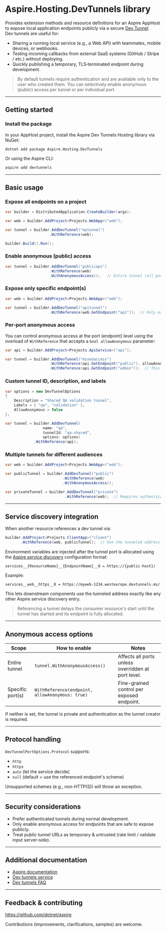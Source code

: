 # Aspire.Hosting.DevTunnels library

Provides extension methods and resource definitions for an Aspire AppHost to expose local application endpoints publicly via a secure [Dev Tunnel](https://learn.microsoft.com/azure/developer/dev-tunnels/overview).  
Dev tunnels are useful for:
* Sharing a running local service (e.g., a Web API) with teammates, mobile devices, or webhooks.
* Testing incoming callbacks from external SaaS systems (GitHub / Stripe / etc.) without deploying.
* Quickly publishing a temporary, TLS‑terminated endpoint during development.

> By default tunnels require authentication and are available only to the user who created them. You can selectively enable anonymous (public) access per tunnel or per individual port.

---

## Getting started

### Install the package

In your AppHost project, install the Aspire Dev Tunnels Hosting library via NuGet:

```dotnetcli
dotnet add package Aspire.Hosting.DevTunnels
```

Or using the Aspire CLI:

```bash
aspire add devtunnels
```

---

## Basic usage

### Expose all endpoints on a project

```csharp
var builder = DistributedApplication.CreateBuilder(args);

var web = builder.AddProject<Projects.WebApp>("web");

var tunnel = builder.AddDevTunnel("mytunnel")
                    .WithReference(web);

builder.Build().Run();
```

### Enable anonymous (public) access

```csharp
var tunnel = builder.AddDevTunnel("publicapi")
                    .WithReference(web)
                    .WithAnonymousAccess();   // Entire tunnel (all ports) can be accessed anonymously
```

### Expose only specific endpoint(s)

```csharp
var web = builder.AddProject<Projects.WebApp>("web");

var tunnel = builder.AddDevTunnel("apitunnel")
                    .WithReference(web.GetEndpoint("api"));  // Only expose the "api" endpoint
```

### Per‑port anonymous access

You can control anonymous access at the port (endpoint) level using the overload of `WithReference` that accepts a `bool allowAnonymous` parameter:

```csharp
var api = builder.AddProject<Projects.ApiService>("api");

var tunnel = builder.AddDevTunnel("mixedaccess")
                    .WithReference(api.GetEndpoint("public"), allowAnonymous: true)
                    .WithReference(api.GetEndpoint("admin"));  // This endpoint requires authentication
```

### Custom tunnel ID, description, and labels

```csharp
var options = new DevTunnelOptions
{
    Description = "Shared QA validation tunnel",
    Labels = { "qa", "validation" },
    AllowAnonymous = false
};

var tunnel = builder.AddDevTunnel(
                 name: "qa",
                 tunnelId: "qa-shared",
                 options: options)
             .WithReference(api);
```

### Multiple tunnels for different audiences

```csharp
var web = builder.AddProject<Projects.WebApp>("web");

var publicTunnel = builder.AddDevTunnel("public")
                          .WithReference(web)
                          .WithAnonymousAccess();

var privateTunnel = builder.AddDevTunnel("private")
                           .WithReference(web);  // Requires authentication
```

---

## Service discovery integration

When another resource references a dev tunnel via:

```csharp
builder.AddProject<Projects.ClientApp>("client")
       .WithReference(web, publicTunnel);  // Use the tunneled address for 'web'
```

Environment variables are injected after the tunnel port is allocated using the [Aspire service discovery](https://learn.microsoft.com/dotnet/aspire/service-discovery/overview) configuration format:

```env
services__{ResourceName}__{EndpointName}__0 = https://{public-host}/
```

Example:

```env
services__web__https__0 = https://myweb-1234.westeurope.devtunnels.ms/
```

This lets downstream components use the tunneled address exactly like any other Aspire service discovery entry.

> Referencing a tunnel delays the consumer resource's start until the tunnel has started and its endpoint is fully allocated.

---

## Anonymous access options

| Scope            | How to enable                                  | Notes |
|------------------|-------------------------------------------------|-------|
| Entire tunnel    | `tunnel.WithAnonymousAccess()`                  | Affects all ports unless overridden at port level. |
| Specific port(s) | `WithReference(endpoint, allowAnonymous: true)` | Fine-grained control per exposed endpoint. |

If neither is set, the tunnel is private and authentication as the tunnel creator is required.

---

## Protocol handling

`DevTunnelPortOptions.Protocol` supports:  
* `http`  
* `https`  
* `auto` (let the service decide)  
* `null` (default = use the referenced endpoint's scheme)

Unsupported schemes (e.g., non-HTTP(S)) will throw an exception.

---

## Security considerations

* Prefer authenticated tunnels during normal development.
* Only enable anonymous access for endpoints that are safe to expose publicly.
* Treat public tunnel URLs as temporary & untrusted (rate limit / validate input server-side).

---

## Additional documentation

* [Aspire documentation](https://learn.microsoft.com/dotnet/aspire/)
* [Dev tunnels service](https://learn.microsoft.com/azure/developer/dev-tunnels/overview)
* [Dev tunnels FAQ](https://learn.microsoft.com/azure/developer/dev-tunnels/faq)

---

## Feedback & contributing

https://github.com/dotnet/aspire

Contributions (improvements, clarifications, samples) are welcome.
